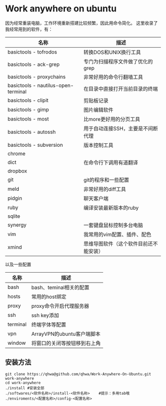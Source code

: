 # Work anywhere on ubuntu
因为经常重装电脑，工作环境重新搭建比较频繁，因此用命令简化。
这里收录了我经常用到的软件，有：

|名称                      | 描述                               |
|--------------------------|------------------------------------|
|basictools - tofrodos     |转换DOS和UNIX换行工具|
|basictools - ack-grep     |专门为扫描程序文件做了优化的grep|
|basictools - proxychains  |非常好用的命令行翻墙工具|
|basictools - nautilus-open-terminal    |在目录中直接打开当前目录的终端|
|basictools - clipit       |剪贴板记录|
|basictools - gimp         |图片编辑软件|
|basictools - most         |比more更好用的分页工具|
|basictools - autossh      |用于自动连接SSH，主要是不间断代理|
|basictools - subversion   |版本控制工具|
|chrome|
|dict                      |在命令行下调用有道翻译|
|dropbox|
|git                       |git的程序和一些配置|
|meld                      |非常好用的diff工具|
|pidgin                    |聊天客户端|
|ruby                      |编译安装最新版本的ruby|
|sqlite|
|synergy                   |一套键盘鼠标控制多台电脑|
|vim                       |我常用的vim配置、插件、配色|
|xmind                     |思维导图软件（这个软件目前还不能安装）|

以及一些配置

|名称                      | 描述                               |
|--------------------------|------------------------------------|
|bash                      |bash、teminal相关的配置|
|hosts                     |常用的host绑定|
|proxy                     |proxy命令开启代理服务器|
|ssh                       |ssh key添加|
|terminal                  |终端字体等配置|
|vpn                       |ArrayVPN的ubuntu客户端脚本|
|window                    |将窗口的关闭等按钮移到右上角|

## 安装方法

~~~shell
git clone https://qhwa@github.com/qhwa/Work-Anywhere-On-Ubuntu.git work-anywhere
cd work-anywhere
./install #安装全部
./softwares/<软件名称>/install-<软件名称>    #提示：多用tab哦
./enviroments/<配置名称>/config-<配置名称>
~~~


